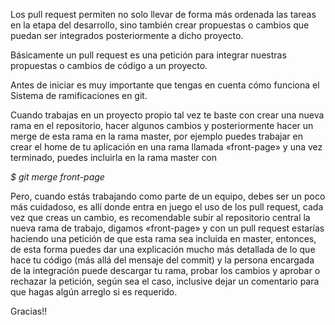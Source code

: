 Los pull request permiten no solo llevar de forma más ordenada las tareas en la etapa del desarrollo, sino también crear propuestas o cambios que puedan ser integrados posteriormente a dicho proyecto.

Básicamente un pull request es una petición para integrar nuestras propuestas o cambios de código a un proyecto.

Antes de iniciar es muy importante que tengas en cuenta cómo funciona el Sistema de ramificaciones en git.

Cuando trabajas en un proyecto propio tal vez te baste con crear una nueva rama en el repositorio, hacer algunos cambios y posteriormente hacer un merge de esta rama en la rama master, por ejemplo puedes trabajar en crear el home de tu aplicación en una rama llamada «front-page» y una vez terminado, puedes incluirla en la rama master con

*$ git merge front-page*

Pero, cuando estás trabajando como parte de un equipo, debes ser un poco más cuidadoso, es allí donde entra en juego el uso de los pull request, cada vez que creas un cambio, es recomendable subir al repositorio central la nueva rama de trabajo, digamos «front-page» y con un pull request estarías haciendo una petición de que esta rama sea incluida en master, entonces, de esta forma puedes dar una explicación mucho más detallada de lo que hace tu código (más allá del mensaje del commit) y la persona encargada de la integración puede descargar tu rama, probar los cambios y aprobar o rechazar la petición, según sea el caso, inclusive  dejar un comentario para que hagas algún arreglo si es requerido.

Gracias!!
